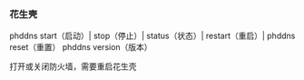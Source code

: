 ### 花生壳
phddns start（启动）| stop（停止）| status（状态）| restart（重启）|
phddns reset（重置）
phddns version（版本）

打开或关闭防火墙，需要重启花生壳
